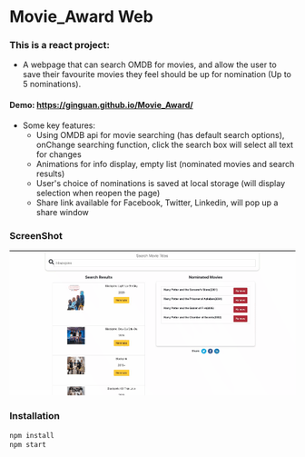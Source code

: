 # Movie_Award Web 

### This is a react project:

-  A webpage that can search OMDB for movies, and allow the user to save their favourite movies they feel should be up for nomination (Up to 5 nominations). 

#### Demo: https://ginguan.github.io/Movie_Award/

- Some key features:
    - Using OMDB api for movie searching (has default search options), onChange searching function, click the search box will select all text for changes
    - Animations for info display, empty list (nominated movies and search results)
    - User's choice of nominations is saved at local storage (will display selection when reopen the page)
    - Share link available for Facebook, Twitter, Linkedin, will pop up a share window

### ScreenShot
<img src="./src/images/nomination.gif"/>

### Installation
    npm install
    npm start

